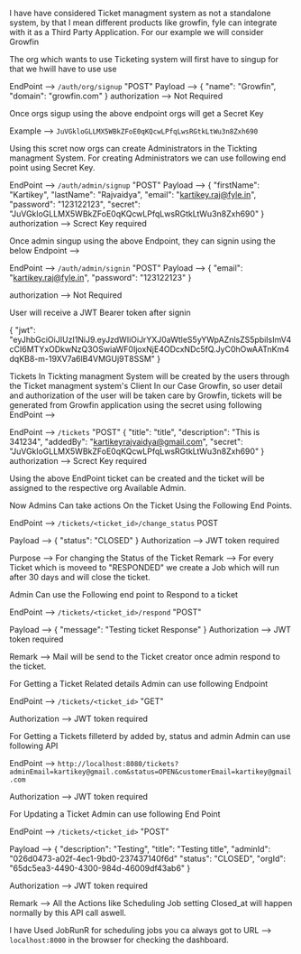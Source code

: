 I have have considered Ticket managment system as not a standalone system, by that I mean different products like growfin, fyle can integrate with it as a Third Party Application.
For our example we will consider Growfin

The org which wants to use Ticketing system will first have to singup for that we hwill have to use use 

EndPoint --> `/auth/org/signup`  "POST"
Payload --> {
    "name": "Growfin",
    "domain": "growfin.com"
}
authorization --> Not Required 


Once orgs sigup using the above endpoint orgs will get a Secret Key 

Example --> `JuVGkloGLLMX5WBkZFoE0qKQcwLPfqLwsRGtkLtWu3n8Zxh690`

Using this scret now orgs can create Administrators in the Tickting managment System.
For creating Administrators we can use following end point using Secret Key.

EndPoint --> `/auth/admin/signup` "POST"
Payload --> 
{
    "firstName": "Kartikey",
    "lastName": "Rajvaidya",
    "email": "kartikey.raj@fyle.in",
    "password": "123122123",
    "secret": "JuVGkloGLLMX5WBkZFoE0qKQcwLPfqLwsRGtkLtWu3n8Zxh690"
}
authorization --> Screct Key required


Once admin singup using the above Endpoint, they can signin using the below Endpoint --> 

EndPoint --> `/auth/admin/signin` "POST"
Payload --> 
{
    "email": "kartikey.raj@fyle.in",
    "password": "123122123"
}

authorization --> Not Required 

User will receive a JWT Bearer token after signin 

{
    "jwt": "eyJhbGciOiJIUzI1NiJ9.eyJzdWIiOiJrYXJ0aWtleS5yYWpAZnlsZS5pbiIsImV4cCI6MTYxODkwNzQ3OSwiaWF0IjoxNjE4ODcxNDc5fQ.JyC0hOwAATnKm4dqKB8-m-19XV7a6lB4VMGUj9T8SSM"
}

Tickets In Tickting managment System will be created by the users through the Ticket managment system's Client In our Case Growfin, so user detail and authorization of the user will be taken care by Growfin, tickets will be generated from Growfin application using the secret using following EndPoint -->


EndPoint --> `/tickets` "POST"
{
    "title": "title",
    "description": "This is  341234",
    "addedBy": "kartikeyrajvaidya@gmail.com",
    "secret": "JuVGkloGLLMX5WBkZFoE0qKQcwLPfqLwsRGtkLtWu3n8Zxh690"
}
authorization --> Screct Key required

Using the above EndPoint ticket can be created and the ticket will be assigned to the respective org Available Admin.


Now Admins Can take actions On the Ticket Using the Following End Points.


EndPoint --> `/tickets/<ticket_id>/change_status`  POST

Payload --> 
{
    "status": "CLOSED"
}
Authorization --> JWT token required

Purpose --> For changing the Status of the Ticket 
Remark --> For every Ticket which is moveed to "RESPONDED" we create a Job which will run after 30 days and will close the ticket.



Admin Can use the Following end point to Respond to a ticket 

EndPoint --> `/tickets/<ticket_id>/respond` "POST"

Payload --> 
{
    "message": "Testing ticket Response"
}
Authorization --> JWT token required

Remark -->  Mail will be send to the Ticket creator once admin respond to the ticket.



For Getting a Ticket Related details Admin can use following Endpoint

EndPoint --> `/tickets/<ticket_id>` "GET"

Authorization --> JWT token required




For Getting a Tickets filleterd by added by, status and admin Admin can use following API 

EndPoint --> `http://localhost:8080/tickets?adminEmail=kartikey@gmail.com&status=OPEN&customerEmail=kartikey@gmail.com`

Authorization --> JWT token required




For Updating a Ticket Admin can use following End Point 

EndPoint --> `/tickets/<ticket_id>` "POST"

Payload --> 
{
    "description": "Testing", 
    "title": "Testing title",
    "adminId": "026d0473-a02f-4ec1-9bd0-237437140f6d"
    "status": "CLOSED",
    "orgId": "65dc5ea3-4490-4300-984d-46009df43ab6"
}

Authorization --> JWT token required

Remark --> All the Actions like Scheduling Job setting Closed_at will happen normally by this API call aswell.



I have Used JobRunR for scheduling jobs you ca always got to
URL --> `localhost:8000` in the browser for checking the dashboard.
